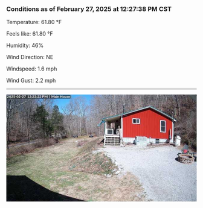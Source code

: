 ### Conditions as of February 27, 2025 at 12:27:38 PM CST 

Temperature: 61.80 &deg;F

Feels like: 61.80 &deg;F

Humidity: 46%

Wind Direction: NE

Windspeed: 1.6 mph

Wind Gust: 2.2 mph

---

<img src="./images/latest.jpeg"/>

